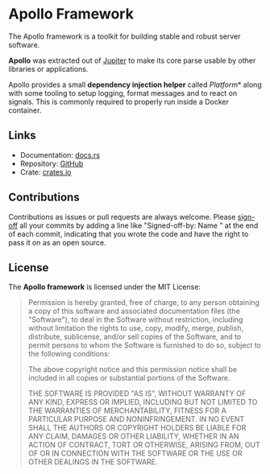 # Apollo Framework

The Apollo framework is a toolkit for building stable and robust server software.

 **Apollo** was extracted out of [Jupiter](https://github.com/scireum/jupiter) to make its
core parse usable by other libraries or applications.

Apollo provides a small **dependency injection helper** called *Platform** along with some
tooling to setup logging, format messages and to react on signals. This is commonly required
to properly run inside a Docker container.

## Links
* Documentation: [docs.rs](https://docs.rs/apollo-framework)
* Repository: [GitHub](https://github.com/scireum/apollo-framework)
* Crate: [crates.io](https://crates.io/crates/apollo-framework)

## Contributions

Contributions as issues or pull requests are always welcome. Please [sign-off](http://developercertificate.org)
all your commits by adding a line like "Signed-off-by: Name <email>" at the end of each commit, indicating that
you wrote the code and have the right to pass it on as an open source.

## License

The **Apollo framework** is licensed under the MIT License:

> Permission is hereby granted, free of charge, to any person obtaining a copy
> of this software and associated documentation files (the "Software"), to deal
> in the Software without restriction, including without limitation the rights
> to use, copy, modify, merge, publish, distribute, sublicense, and/or sell
> copies of the Software, and to permit persons to whom the Software is
> furnished to do so, subject to the following conditions:
>
> The above copyright notice and this permission notice shall be included in
> all copies or substantial portions of the Software.
>
> THE SOFTWARE IS PROVIDED "AS IS", WITHOUT WARRANTY OF ANY KIND, EXPRESS OR
> IMPLIED, INCLUDING BUT NOT LIMITED TO THE WARRANTIES OF MERCHANTABILITY,
> FITNESS FOR A PARTICULAR PURPOSE AND NONINFRINGEMENT. IN NO EVENT SHALL THE
> AUTHORS OR COPYRIGHT HOLDERS BE LIABLE FOR ANY CLAIM, DAMAGES OR OTHER
> LIABILITY, WHETHER IN AN ACTION OF CONTRACT, TORT OR OTHERWISE, ARISING FROM,
> OUT OF OR IN CONNECTION WITH THE SOFTWARE OR THE USE OR OTHER DEALINGS IN
> THE SOFTWARE.
